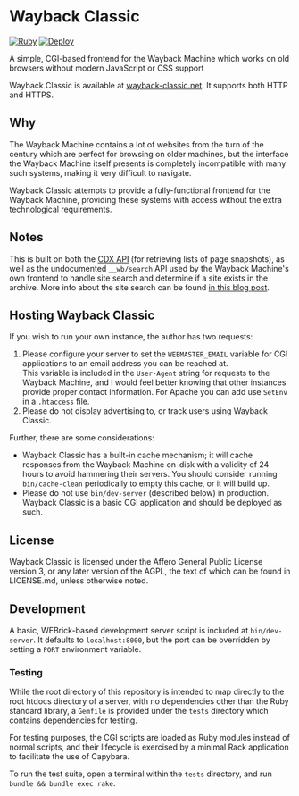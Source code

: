 # Wayback Classic

[![Ruby](https://github.com/ticky/wayback-classic/actions/workflows/ruby.yml/badge.svg)](https://github.com/ticky/wayback-classic/actions/workflows/ruby.yml) [![Deploy](https://github.com/ticky/wayback-classic/actions/workflows/main.yml/badge.svg)](https://github.com/ticky/wayback-classic/actions/workflows/main.yml)

A simple, CGI-based frontend for the Wayback Machine which works on old browsers without modern JavaScript or CSS support

Wayback Classic is available at [wayback-classic.net](http://wayback-classic.net). It supports both HTTP and HTTPS.

## Why

The Wayback Machine contains a lot of websites from the turn of the century which are perfect for browsing on older machines, but the interface the Wayback Machine itself presents is completely incompatible with many such systems, making it very difficult to navigate.

Wayback Classic attempts to provide a fully-functional frontend for the Wayback Machine, providing these systems with access without the extra technological requirements.

## Notes

This is built on both the [CDX API](https://github.com/internetarchive/wayback/tree/master/wayback-cdx-server) (for retrieving lists of page snapshots), as well as the undocumented `__wb/search` API used by the Wayback Machine's own frontend to handle site search and determine if a site exists in the archive. More info about the site search can be found [in this blog post](http://blog.archive.org/2016/10/24/beta-wayback-machine-now-with-site-search/).

## Hosting Wayback Classic

If you wish to run your own instance, the author has two requests:

1. Please configure your server to set the `WEBMASTER_EMAIL` variable for CGI applications to an email address you can be reached at.  
   This variable is included in the `User-Agent` string for requests to the Wayback Machine, and I would feel better knowing that other instances provide proper contact information. For Apache you can add use `SetEnv` in a `.htaccess` file.
2. Please do not display advertising to, or track users using Wayback Classic.

Further, there are some considerations:

- Wayback Classic has a built-in cache mechanism; it will cache responses from the Wayback Machine on-disk with a validity of 24 hours to avoid hammering their servers. You should consider running `bin/cache-clean` periodically to empty this cache, or it will build up.
- Please do not use `bin/dev-server` (described below) in production. Wayback Classic is a basic CGI application and should be deployed as such.

## License

Wayback Classic is licensed under the Affero General Public License version 3, or any later version of the AGPL, the text of which can be found in LICENSE.md, unless otherwise noted.

## Development

A basic, WEBrick-based development server script is included at `bin/dev-server`. It defaults to `localhost:8000`, but the port can be overridden by setting a `PORT` environment variable.

### Testing

While the root directory of this repository is intended to map directly to the root htdocs directory of a server, with no dependencies other than the Ruby standard library, a `Gemfile` is provided under the `tests` directory which contains dependencies for testing.

For testing purposes, the CGI scripts are loaded as Ruby modules instead of normal scripts, and their lifecycle is exercised by a minimal Rack application to facilitate the use of Capybara.

To run the test suite, open a terminal within the `tests` directory, and run `bundle && bundle exec rake`.
